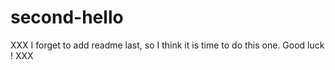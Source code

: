 # second-hello
XXX
I forget to add readme last, so I think it is time to do this one. 
Good luck !
XXX
